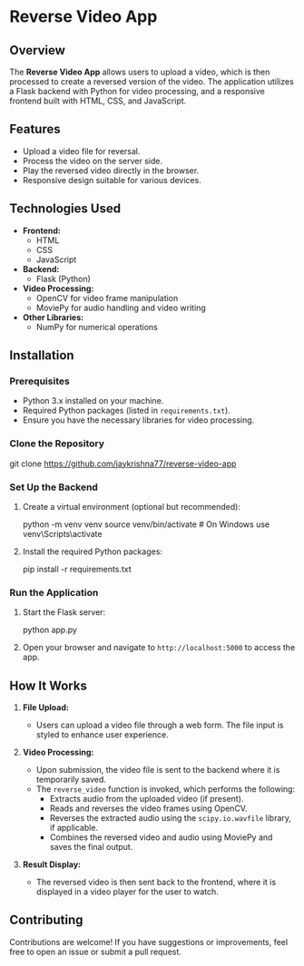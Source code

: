# Reverse Video App

## Overview

The **Reverse Video App** allows users to upload a video, which is then processed to create a reversed version of the video. The application utilizes a Flask backend with Python for video processing, and a responsive frontend built with HTML, CSS, and JavaScript.

## Features

- Upload a video file for reversal.
- Process the video on the server side.
- Play the reversed video directly in the browser.
- Responsive design suitable for various devices.

## Technologies Used

- **Frontend:** 
  - HTML
  - CSS
  - JavaScript
- **Backend:**
  - Flask (Python)
- **Video Processing:**
  - OpenCV for video frame manipulation
  - MoviePy for audio handling and video writing
- **Other Libraries:**
  - NumPy for numerical operations

## Installation

### Prerequisites

- Python 3.x installed on your machine.
- Required Python packages (listed in `requirements.txt`).
- Ensure you have the necessary libraries for video processing.

### Clone the Repository


git clone   https://github.com/jaykrishna77/reverse-video-app


### Set Up the Backend

1. Create a virtual environment (optional but recommended):


   python -m venv venv
   source venv/bin/activate  # On Windows use venv\Scripts\activate
   

2. Install the required Python packages:

   pip install -r requirements.txt
   

### Run the Application

1. Start the Flask server:

   python app.py
   

2. Open your browser and navigate to `http://localhost:5000` to access the app.

## How It Works

1. **File Upload:**
   - Users can upload a video file through a web form. The file input is styled to enhance user experience.

2. **Video Processing:**
   - Upon submission, the video file is sent to the backend where it is temporarily saved.
   - The `reverse_video` function is invoked, which performs the following:
     - Extracts audio from the uploaded video (if present).
     - Reads and reverses the video frames using OpenCV.
     - Reverses the extracted audio using the `scipy.io.wavfile` library, if applicable.
     - Combines the reversed video and audio using MoviePy and saves the final output.

3. **Result Display:**
   - The reversed video is then sent back to the frontend, where it is displayed in a video player for the user to watch.

## Contributing

Contributions are welcome! If you have suggestions or improvements, feel free to open an issue or submit a pull request.
